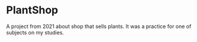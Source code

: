 # PlantShop
A project from 2021 about shop that sells plants. It was a practice for one of subjects on my studies.
